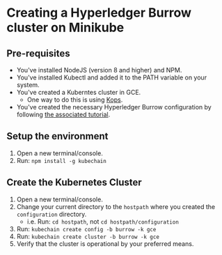 # Creating a Hyperledger Burrow cluster on Minikube

## Pre-requisites
- You've installed NodeJS (version 8 and higher) and NPM.
- You've installed Kubectl and added it to the PATH variable on your system.
- You've created a Kuberntes cluster in GCE.
  - One way to do this is using [Kops](https://github.com/kubernetes/kops/blob/release-1.8/docs/tutorial/gce.md).
- You've created the necessary Hyperledger Burrow configuration by following [the associated tutorial](configuration.md).

## Setup the environment
1. Open a new terminal/console.
1. Run: ``npm install -g kubechain``

## Create the Kubernetes Cluster
1. Open a new terminal/console.
1. Change your current directory to the ``hostpath`` where you created the ``configuration`` directory.
   - i.e. Run: ``cd hostpath``, not `cd hostpath/configuration`
1. Run: ``kubechain create config -b burrow -k gce``
1. Run: ``kubechain create cluster -b burrow -k gce``
1. Verify that the cluster is operational by your preferred means.